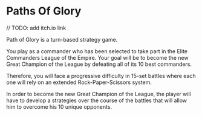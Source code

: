 # Paths Of Glory

// TODO: add itch.io link

Path of Glory is a turn-based strategy game.

You play as a commander who has been selected to take part in the Elite Commanders League of the Empire. Your goal will be to become the new Great Champion of the League by defeating all of its 10 best commanders.

Therefore, you will face a progressive difficulty in 15-set battles where each one will rely on an extended Rock-Paper-Scissors system. 

In order to become the new Great Champion of the League, the player will have to develop a strategies over the course of the battles that will allow him to overcome his 10 unique opponents.
